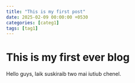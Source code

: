 ```yaml
---
title: "This is my first post"
date: 2025-02-09 00:00:00 +0530
categories: [categ1]
tags: [tag1]
---
```


# This is my first ever blog

Hello guys, laik suskiraib two mai iutiub chenel.